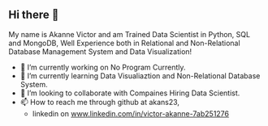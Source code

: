 ## Hi there 👋
My name is Akanne Victor and am Trained Data Scientist in Python, SQL and MongoDB,
Well Experience both in Relational and Non-Relational Database Management System and Data Visualization!

- 🔭 I’m currently working on No Program Currently.
- 🌱 I’m currently learning Data Visualiaztion and Non-Relational Database System.
- 👯 I’m looking to collaborate with Compaines Hiring Data Scientist.
- 📫 How to reach me through github at akans23,
    - linkedin on www.linkedin.com/in/victor-akanne-7ab251276


<!--
**akans23/akans23** is a ✨ _special_ ✨ repository because its `README.md` (this file) appears on your GitHub profile.

Here are some ideas to get you started:

- 🔭 I’m currently working on ...
- 🌱 I’m currently learning ...
- 👯 I’m looking to collaborate on ...
- 🤔 I’m looking for help with ...
- 💬 Ask me about ...
- 📫 How to reach me: ...
- 😄 Pronouns: ...
- ⚡ Fun fact: ...
-->
